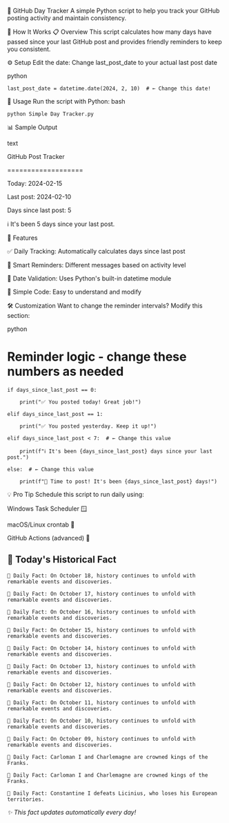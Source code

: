 📅 GitHub Day Tracker
A simple Python script to help you track your GitHub posting activity and maintain consistency.

🚀 How It Works
📋 Overview
This script calculates how many days have passed since your last GitHub post and provides friendly reminders to keep you consistent.

⚙️ Setup
Edit the date: Change last_post_date to your actual last post date

python
```
last_post_date = datetime.date(2024, 2, 10)  # ← Change this date!
```
🎯 Usage
Run the script with Python:
bash
```
python Simple Day Tracker.py
```

📊 Sample Output

text

GitHub Post Tracker

===================

Today: 2024-02-15

Last post: 2024-02-10

Days since last post: 5

ℹ️ It's been 5 days since your last post.

🎨 Features

✅ Daily Tracking: Automatically calculates days since last post

🔔 Smart Reminders: Different messages based on activity level

📅 Date Validation: Uses Python's built-in datetime module

🐍 Simple Code: Easy to understand and modify

🛠️ Customization
Want to change the reminder intervals? Modify this section:

python

# Reminder logic - change these numbers as needed
```
if days_since_last_post == 0:

    print("✅ You posted today! Great job!")
    
elif days_since_last_post == 1:

    print("✅ You posted yesterday. Keep it up!")
    
elif days_since_last_post < 7:  # ← Change this value

    print(f"ℹ️ It's been {days_since_last_post} days since your last post.")
    
else:  # ← Change this value

    print(f"🚨 Time to post! It's been {days_since_last_post} days!")
```
💡 Pro Tip
Schedule this script to run daily using:

Windows Task Scheduler 🪟

macOS/Linux crontab 🐧

GitHub Actions (advanced) 🤖

## 📌 Today's Historical Fact
<!-- DAILY_FACT -->
```plaintext
📌 Daily Fact: On October 18, history continues to unfold with remarkable events and discoveries.
```
```plaintext
📌 Daily Fact: On October 17, history continues to unfold with remarkable events and discoveries.
```
```plaintext
📌 Daily Fact: On October 16, history continues to unfold with remarkable events and discoveries.
```
```plaintext
📌 Daily Fact: On October 15, history continues to unfold with remarkable events and discoveries.
```
```plaintext
📌 Daily Fact: On October 14, history continues to unfold with remarkable events and discoveries.
```
```plaintext
📌 Daily Fact: On October 13, history continues to unfold with remarkable events and discoveries.
```
```plaintext
📌 Daily Fact: On October 12, history continues to unfold with remarkable events and discoveries.
```
```plaintext
📌 Daily Fact: On October 11, history continues to unfold with remarkable events and discoveries.
```
```plaintext
📌 Daily Fact: On October 10, history continues to unfold with remarkable events and discoveries.
```
```plaintext
📌 Daily Fact: On October 09, history continues to unfold with remarkable events and discoveries.
```
```plaintext
📌 Daily Fact: Carloman I and Charlemagne are crowned kings of the Franks.
```
```plaintext
📌 Daily Fact: Carloman I and Charlemagne are crowned kings of the Franks.
```
```plaintext
📌 Daily Fact: Constantine I defeats Licinius, who loses his European territories.
```
*✨ This fact updates automatically every day!*
